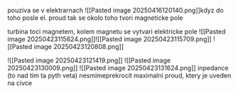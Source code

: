 pouziva se v elektrarnach
![[Pasted image 20250416120140.png]]kdyz do toho posle el. proud tak se okolo toho tvori magneticke pole

turbina toci magnetem, kolem magnetu se vytvari elektricke pole
![[Pasted image 20250423115624.png]]![[Pasted image 20250423115709.png]]
![[Pasted image 20250423120808.png]]

![[Pasted image 20250423121419.png]]
![[Pasted image 20250423130009.png]]
![[Pasted image 20250423131624.png]]
inpedance (to nad tim ta pyth veta)
nesmimeprekrocit maximalni proud, ktery je uveden na civce